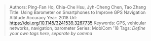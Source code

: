 > Authors: Ping-Fan Ho, Chia-Che Hsu, Jyh-Cheng Chen, Tao Zhang
> Title: Using Barometer on Smartphones to Improve GPS Navigation Altitude Accuracy
> Year: 2018
> Url: https://doi.org/10.1145/3241539.3267735
> Keywords: GPS, vehicular networks, navigation, barometer
> Series: MobiCom '18
> Tags: *Define your own tags here, separate by comma*